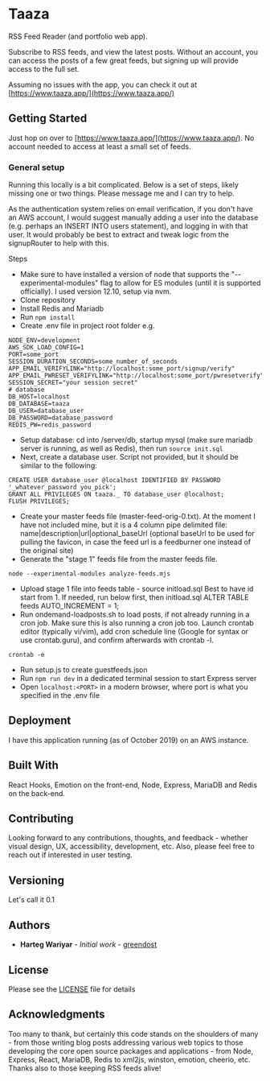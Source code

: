 # Taaza

RSS Feed Reader (and portfolio web app).

Subscribe to RSS feeds, and view the latest posts. Without an account, you can access the posts of a few great feeds, but signing up will provide access to the full set.

Assuming no issues with the app, you can check it out at [https://www.taaza.app/](https://www.taaza.app/)

## Getting Started

Just hop on over to [https://www.taaza.app/](https://www.taaza.app/). No account needed to access at least a small set of feeds.

### General setup

Running this locally is a bit complicated. Below is a set of steps, likely
missing one or two things. Please message me and I can try to help.

As the authentication system relies on email verification, if you don't have an AWS account, I would suggest manually adding a user into the database (e.g. perhaps an INSERT INTO users statement), and logging in with that user. It would probably be best to extract and tweak logic from the signupRouter to help with this.

Steps

- Make sure to have installed a version of node that supports the "--experimental-modules" flag to allow for ES modules (until it is supported officially). I used version 12.10,
  setup via nvm.
- Clone repository
- Install Redis and Mariadb
- Run `npm install`
- Create .env file in project root folder
  e.g.

```
NODE_ENV=development
AWS_SDK_LOAD_CONFIG=1
PORT=some_port
SESSION_DURATION_SECONDS=some_number_of_seconds
APP_EMAIL_VERIFYLINK="http://localhost:some_port/signup/verify"
APP_EMAIL_PWRESET_VERIFYLINK="http://localhost:some_port/pwresetverify"
SESSION_SECRET="your session secret"
# database
DB_HOST=localhost
DB_DATABASE=taaza
DB_USER=database_user
DB_PASSWORD=database_password
REDIS_PW=redis_password
```

- Setup database: cd into /server/db, startup mysql (make sure mariadb server
  is running, as well as Redis),
  then run
  `source init.sql`
- Next, create a database user. Script not provided, but it should be similar to the following:

```
CREATE USER database_user @localhost IDENTIFIED BY PASSWORD '_whatever_password you_pick';
GRANT ALL PRIVILEGES ON taaza._ TO database_user @localhost;
FLUSH PRIVILEGES;
```

- Create your master feeds file (master-feed-orig-0.txt). At the moment I have not included mine, but it is a 4 column pipe delimited file: name|description|url|optional_baseUrl (optional baseUrl to be used for pulling the favicon, in
  case the feed url is a feedburner one instead of the original site)
- Generate the "stage 1" feeds file from the master feeds file.

```
node --experimental-modules analyze-feeds.mjs
```

- Upload stage 1 file into feeds table - source initload.sql
  Best to have id start from 1. If needed, run below first, then initload.sql
  ALTER TABLE feeds AUTO_INCREMENT = 1;
- Run ondemand-loadposts.sh to load posts, if not already running in a cron job.
  Make sure this is also running a cron job too. Launch crontab editor (typically vi/vim), add cron schedule line (Google for syntax or use crontab.guru), and confirm afterwards with crontab -l.

```
crontab -e
```

- Run setup.js to create guestfeeds.json
- Run `npm run dev` in a dedicated terminal session to start Express server
- Open `localhost:<PORT>` in a modern browser, where port is what you specified in the .env file

## Deployment

I have this application running (as of October 2019) on an AWS instance.

## Built With

React Hooks, Emotion on the front-end, Node, Express, MariaDB and Redis
on the back-end.

## Contributing

Looking forward to any contributions, thoughts, and feedback - whether visual design, UX, accessibility, development, etc. Also, please feel free to reach out if interested in user testing.

## Versioning

Let's call it 0.1

## Authors

- **Harteg Wariyar** - _Initial work_ - [greendost](https://github.com/greendost)

## License

Please see the [LICENSE](LICENSE) file for details

## Acknowledgments

Too many to thank, but certainly this code stands on the shoulders of many -
from those writing blog posts addressing various web topics to those developing the core open source packages and applications - from Node, Express, React, MariaDB, Redis to xml2js, winston, emotion, cheerio, etc.
Thanks also to those keeping RSS feeds alive!
